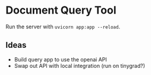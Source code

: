 # Document Query Tool

Run the server with `uvicorn app:app --reload`.

## Ideas

- Build query app to use  the openai API
- Swap out API with local integration (run on tinygrad?)
